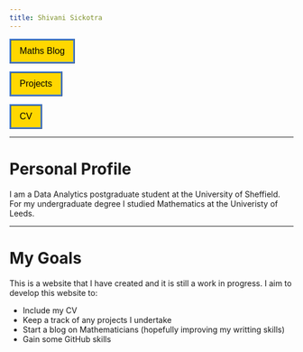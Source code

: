```yaml
---
title: Shivani Sickotra
---
```

<form action="https://sickotra.github.io/maths">
    <input type="submit" style = "
  border: ridge #4780D5; /* Blue */
  color: black;
  background-color: #FFD700; /* Yellow */                                
  padding: 10px 15px;                               
  text-align: center;
  text-decoration: none;
  display: inline;
  font-size: 16px;
  cursor: pointer;" value="Maths Blog" />
</form>

<form action="https://sickotra.github.io/projects">
    <input type="submit" style = "
  border: ridge #4780D5; /* Blue */
  color: black;
  background-color: #FFD700; /* Yellow */                                
  padding: 10px 15px;                               
  text-align: center;
  text-decoration: none;
  display: inline;
  font-size: 16px;
  margin-left: 20px
  cursor: pointer;" value="Projects" />
</form>

<form action="https://sickotra.github.io/cv">
    <input type="submit" style = "
  border: ridge #4780D5; /* Blue */
  color: black;
  background-color: #FFD700; /* Yellow */                                
  padding: 10px 15px;                               
  text-align: center;
  text-decoration: none;
  display: inline;
  font-size: 16px;
  margin-left: 40px
  cursor: pointer;" value="CV" />
</form>



-----------------------------------------------------------------

# Personal Profile 
I am a Data Analytics postgraduate student at the University of Sheffield. For my undergraduate degree I studied Mathematics at the Univeristy of Leeds.

-----------------------------------------------------------------

# My Goals 
This is a website that I have created and it is still a work in progress.
I aim to develop this website to:

* Include my CV
* Keep a track of any projects I undertake
* Start a blog on Mathematicians (hopefully improving my writting skills)
* Gain some GitHub skills



